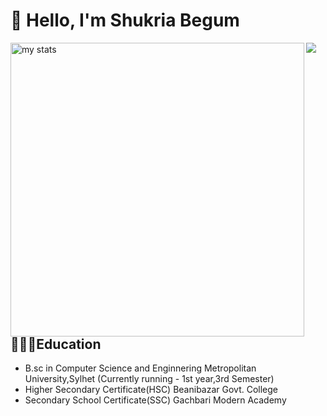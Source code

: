 # 👋 Hello, I'm Shukria Begum

<img alt="my stats" align="left" width="470" src="https://github-readme-stats.vercel.app/api?username=shukriabegum&show_icons=true&theme=onedark&show=reviews,discussions_started,discussions_answered,prs_merged,prs_merged_percentagee"/>
<a href="https://github.com/anuraghazra/convoychat">
  <img  align="left" src="https://github-readme-stats.vercel.app/api/top-langs?username=shukriabegum&theme=onedark&layout=compact&langs_count=8&card_width=470"  />
</a>

 ## 👨🏻‍🎓Education
- B.sc in Computer Science and Enginnering
 Metropolitan University,Sylhet (Currently running - 1st year,3rd Semester)
- Higher Secondary Certificate(HSC)
 Beanibazar Govt. College
- Secondary School Certificate(SSC)
 Gachbari Modern Academy
